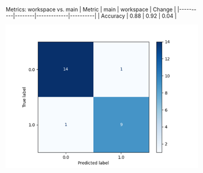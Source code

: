 Metrics: workspace vs. main
| Metric   | main   | workspace   | Change   |
|----------|--------|-------------|----------|
| Accuracy | 0.88   | 0.92        | 0.04     |

![](./confusion_matrix.png "Confusion Matrix")
